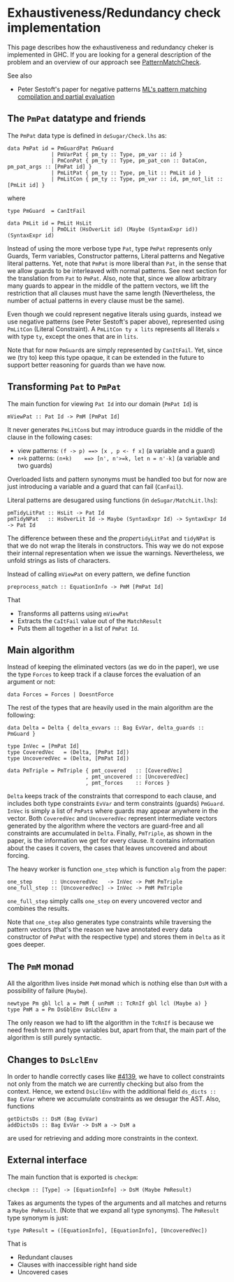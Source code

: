 # Exhaustiveness/Redundancy check implementation


This page describes how the exhaustiveness and redundancy cheker is implemented
in GHC. If you are looking for a general description of the problem and an overview
of our approach see [PatternMatchCheck](pattern-match-check).


See also

- Peter Sestoft's paper for negative patterns [ ML's pattern matching compilation and partial evaluation](http://lambda.csail.mit.edu/~chet/papers/others/s/sestoft/sestoft96ml.pdf)

## The `PmPat` datatype and friends


The `PmPat` data type is defined in `deSugar/Check.lhs` as:

```wiki
data PmPat id = PmGuardPat PmGuard
              | PmVarPat { pm_ty :: Type, pm_var :: id }
              | PmConPat { pm_ty :: Type, pm_pat_con :: DataCon, pm_pat_args :: [PmPat id] }
              | PmLitPat { pm_ty :: Type, pm_lit :: PmLit id }
              | PmLitCon { pm_ty :: Type, pm_var :: id, pm_not_lit :: [PmLit id] }
```


where

```wiki
type PmGuard  = CanItFail

data PmLit id = PmLit HsLit
              | PmOLit (HsOverLit id) (Maybe (SyntaxExpr id)) (SyntaxExpr id)
```


Instead of using the more verbose type `Pat`, type `PmPat` represents only
Guards, Term variables, Constructor patterns, Literal patterns and Negative literal patterns.
Yet, note that `PmPat` is more liberal than `Pat`, in the sense that we allow guards
to be interleaved with normal patterns. See next section for the translation from `Pat` to `PmPat`.
Also, note that, since we allow arbitrary many guards to appear in the middle of the pattern vectors,
we lift the restriction that all clauses must have the same length (Nevertheless, the number of actual
patterns in every clause must be the same).


Even though we could represent negative literals using guards, instead we use negative patterns (see
Peter Sestoft's paper above), represented using `PmLitCon` (Literal Constraint). A `PmLitCon ty x lits`
represents all literals `x` with type `ty`, except the ones that are in `lits`.


Note that for now `PmGuard`s are simply represented by `CanItFail`. Yet, since we (try to) keep this type
opaque, it can be extended in the future to support better reasoning for guards than we have now.

## Transforming `Pat` to `PmPat`


The main function for viewing `Pat Id` into our domain (`PmPat Id`) is

```wiki
mViewPat :: Pat Id -> PmM [PmPat Id]
```


It never generates `PmLitCon`s but may introduce guards in the middle of the
clause in the following cases:

- view patterns:  `(f -> p) ==> [x , p <- f x]` (a variable and a guard)
- `n+k` patterns: `(n+k)    ==> [n', n'>=k, let n = n'-k]` (a variable and two guards)


Overloaded lists and pattern synonyms must be handled too but for now are just
introducing a variable and a guard that can fail (`CanFail`).


Literal patterns are desugared using functions (in `deSugar/MatchLit.lhs`):

```wiki
pmTidyLitPat :: HsLit -> Pat Id
pmTidyNPat   :: HsOverLit Id -> Maybe (SyntaxExpr Id) -> SyntaxExpr Id -> Pat Id
```


The difference between these and the *proper*`tidyLitPat` and `tidyNPat` is
that we do not wrap the literals in constructors. This way we do not expose their
internal representation when we issue the warnings. Nevertheless, we unfold strings
as lists of characters.


Instead of calling `mViewPat` on every pattern, we define function

```wiki
preprocess_match :: EquationInfo -> PmM [PmPat Id]
```


That

- Transforms all patterns using `mViewPat`
- Extracts the `CaItFail` value out of the `MatchResult`
- Puts them all together in a list of `PmPat Id`.

## Main algorithm


Instead of keeping the eliminated vectors (as we do in the paper), we use the
type `Forces` to keep track if a clause forces the evaluation of an argument
or not:

```wiki
data Forces = Forces | DoesntForce
```


The rest of the types that are heavily used in the main algorithm are the following:

```wiki
data Delta = Delta { delta_evvars :: Bag EvVar, delta_guards :: PmGuard }
 
type InVec = [PmPat Id]
type CoveredVec   = (Delta, [PmPat Id])
type UncoveredVec = (Delta, [PmPat Id])

data PmTriple = PmTriple { pmt_covered   :: [CoveredVec]
                         , pmt_uncovered :: [UncoveredVec]
                         , pmt_forces    :: Forces }
```

`Delta` keeps track of the constraints that correspond to each clause, and includes
both type constraints `EvVar` and term constraints (guards) `PmGuard`.
`InVec` is simply a list of `PmPat`s where guards may appear anywhere in the
vector. Both `CoveredVec` and `UncoveredVec` represent intermediate vectors generated
by the algorithm where the vectors are guard-free and all constraints are accumulated
in `Delta`.
Finally, `PmTriple`, as shown in the paper, is the information we get for every clause.
It contains information about the cases it covers, the cases that leaves uncovered and
about forcing.


The heavy worker is function `one_step` which is function `alg` from the paper:

```wiki
one_step      :: UncoveredVec   -> InVec -> PmM PmTriple
one_full_step :: [UncoveredVec] -> InVec -> PmM PmTriple
```

`one_full_step` simply calls `one_step` on every uncovered vector and combines
the results.


Note that `one_step` also generates type constraints while traversing the pattern
vectors (that's the reason we have annotated every data constructor of `PmPat` with
the respective type) and stores them in `Delta` as it goes deeper.

## The `PmM` monad


All the algorithm lives inside `PmM` monad which is nothing else than `DsM` with
a possibility of failure (`Maybe`).

```wiki
newtype Pm gbl lcl a = PmM { unPmM :: TcRnIf gbl lcl (Maybe a) }
type PmM a = Pm DsGblEnv DsLclEnv a
```


The only reason we had to lift the algorithm in the `TcRnIf` is because we need
fresh term and type variables but, apart from that, the main part of the algorithm
is still purely syntactic.

## Changes to `DsLclEnv`


In order to handle correctly cases like [\#4139](https://gitlab.haskell.org//ghc/ghc/issues/4139), we have to collect constraints not
only from the match we are currently checking but also from the context. Hence, we
extend `DsLclEnv` with the additional field `ds_dicts :: Bag EvVar` where we accumulate
constraints as we desugar the AST. Also, functions

```wiki
getDictsDs :: DsM (Bag EvVar)
addDictsDs :: Bag EvVar -> DsM a -> DsM a
```


are used for retrieving and adding more constraints in the context.

## External interface


The main function that is exported is `checkpm`:

```wiki
checkpm :: [Type] -> [EquationInfo] -> DsM (Maybe PmResult)
```


Takes as arguments the types of the arguments and all matches and returns a
`Maybe PmResult`. (Note that we expand all type synonyms). The `PmResult` type
synonym is just:

```wiki
type PmResult = ([EquationInfo], [EquationInfo], [UncoveredVec])
```


That is

- Redundant clauses
- Clauses with inaccessible right hand side
- Uncovered cases
